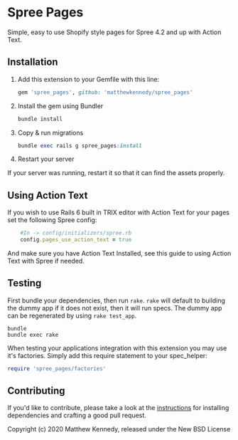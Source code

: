 # Spree Pages

Simple, easy to use Shopify style pages for Spree 4.2 and up with Action Text.

## Installation

1. Add this extension to your Gemfile with this line:

    ```ruby
    gem 'spree_pages', github: 'matthewkennedy/spree_pages'
    ```

2. Install the gem using Bundler

    ```ruby
    bundle install
    ```

3. Copy & run migrations

    ```ruby
    bundle exec rails g spree_pages:install
    ```

4. Restart your server

  If your server was running, restart it so that it can find the assets properly.

## Using Action Text
If you wish to use Rails 6 built in TRIX editor with Action Text for your pages set the following Spree config:

```ruby
    #In -> config/initializers/spree.rb
    config.pages_use_action_text = true
```
And make sure you have Action Text Installed, see this guide to using Action Text with Spree if needed.

## Testing

First bundle your dependencies, then run `rake`. `rake` will default to building the dummy app if it does not exist, then it will run specs. The dummy app can be regenerated by using `rake test_app`.

```shell
bundle
bundle exec rake
```

When testing your applications integration with this extension you may use it's factories.
Simply add this require statement to your spec_helper:

```ruby
require 'spree_pages/factories'
```

## Contributing

If you'd like to contribute, please take a look at the
[instructions](CONTRIBUTING.md) for installing dependencies and crafting a good
pull request.

Copyright (c) 2020 Matthew Kennedy, released under the New BSD License
